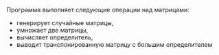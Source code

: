Программа выполняет следующие операции над матрицами:
- генерирует случайные матрицы,
- умножает две матрицы,
- вычисляет определитель,
- выводит транспонированную матрицу с большим определителем

